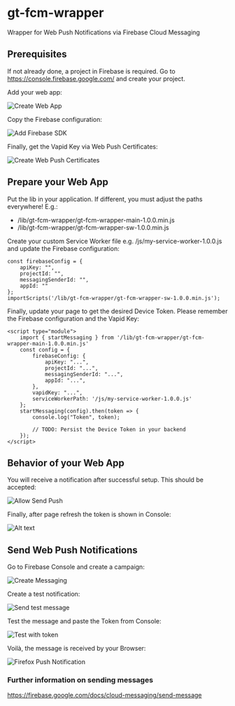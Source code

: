 # gt-fcm-wrapper

Wrapper for Web Push Notifications via Firebase Cloud Messaging 

## Prerequisites

If not already done, a project in Firebase is required. Go to https://console.firebase.google.com/ and create your project. 

Add your web app:

![Create Web App](.github/readme/create-web-app.png)

Copy the Firebase configuration:

![Add Firebase SDK](.github/readme/add-firebase-sdk.png)

Finally, get the Vapid Key via Web Push Certificates:

![Create Web Push Certificates](.github/readme/create-web-push-certificates.png)

## Prepare your Web App

Put the lib in your application. If different, you must adjust the paths everywhere! E.g.:

* /lib/gt-fcm-wrapper/gt-fcm-wrapper-main-1.0.0.min.js
* /lib/gt-fcm-wrapper/gt-fcm-wrapper-sw-1.0.0.min.js

Create your custom Service Worker file e.g. /js/my-service-worker-1.0.0.js and update the Firebase configuration:

```
const firebaseConfig = {
    apiKey: "",
    projectId: "",
    messagingSenderId: "",
    appId: ""
};
importScripts('/lib/gt-fcm-wrapper/gt-fcm-wrapper-sw-1.0.0.min.js');
```

Finally, update your page to get the desired Device Token. Please remember the Firebase configuration and the Vapid Key:

```
<script type="module">
    import { startMessaging } from '/lib/gt-fcm-wrapper/gt-fcm-wrapper-main-1.0.0.min.js'
    const config = {
        firebaseConfig: {
            apiKey: "...",
            projectId: "...",
            messagingSenderId: "...",
            appId: "...",
        },
        vapidKey: "...",
        serviceWorkerPath: '/js/my-service-worker-1.0.0.js'
    };
    startMessaging(config).then(token => {
        console.log("Token", token);

        // TODO: Persist the Device Token in your backend
    });
</script>
```

## Behavior of your Web App

You will receive a notification after successful setup. This should be accepted:

![Allow Send Push](.github/readme/allow-send-push.png)

Finally, after page refresh the token is shown in Console:

![Alt text](.github/readme/show-token-in-console.png)

## Send Web Push Notifications

Go to Firebase Console and create a campaign:

![Create Messaging](.github/readme/create-messaging.png)

Create a test notification:

![Send test message](.github/readme/create-test-message.png)

Test the message and paste the Token from Console:

![Test with token](.github/readme/test-with-token.png)

Voilà, the message is received by your Browser:

![Firefox Push Notification](.github/readme/firefox-push-notification.png)

### Further information on sending messages

https://firebase.google.com/docs/cloud-messaging/send-message

